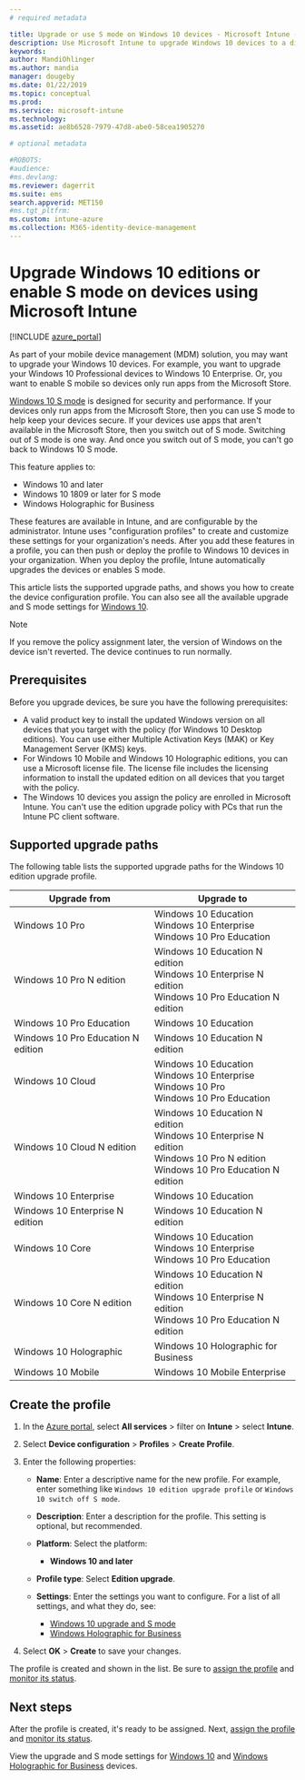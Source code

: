 ```yaml
---
# required metadata

title: Upgrade or use S mode on Windows 10 devices - Microsoft Intune - Azure | Microsoft Docs
description: Use Microsoft Intune to upgrade Windows 10 devices to a different edition, or enable S mode. Administrators can use a device configuration profile to upgrade Windows 10 Professional to Windows 10 Enterprise, and enable or switch out of S mode. See the supported upgrade paths for Windows 10 Pro, N Edition, Education, Cloud, Enterprise, Core, Holographic, and Mobile. 
keywords:
author: MandiOhlinger
ms.author: mandia
manager: dougeby
ms.date: 01/22/2019
ms.topic: conceptual
ms.prod:
ms.service: microsoft-intune
ms.technology:
ms.assetid: ae8b6528-7979-47d8-abe0-58cea1905270

# optional metadata

#ROBOTS:
#audience:
#ms.devlang:
ms.reviewer: dagerrit
ms.suite: ems
search.appverid: MET150
#ms.tgt_pltfrm:
ms.custom: intune-azure
ms.collection: M365-identity-device-management
---
```


# Upgrade Windows 10 editions or enable S mode on devices using Microsoft Intune

[!INCLUDE [azure_portal](./includes/azure_portal.md)]

As part of your mobile device management (MDM) solution, you may want to upgrade your Windows 10 devices. For example, you want to upgrade your Windows 10 Professional devices to Windows 10 Enterprise. Or, you want to enable S mobile so devices only run apps from the Microsoft Store.

[Windows 10 S mode](https://support.microsoft.com/help/4456067/windows-10-switch-out-of-s-mode) is designed for security and performance. If your devices only run apps from the Microsoft Store, then you can use S mode to help keep your devices secure. If your devices use apps that aren't available in the Microsoft Store, then you switch out of S mode. Switching out of S mode is one way. And once you switch out of S mode, you can't go back to Windows 10 S mode.

This feature applies to:

- Windows 10 and later
- Windows 10 1809 or later for S mode
- Windows Holographic for Business

These features are available in Intune, and are configurable by the administrator. Intune uses "configuration profiles" to create and customize these settings for your organization's needs. After you add these features in a profile, you can then push or deploy the profile to Windows 10 devices in your organization. When you deploy the profile, Intune automatically upgrades the devices or enables S mode.

This article lists the supported upgrade paths, and shows you how to create the device configuration profile. You can also see all the available upgrade and S mode settings for [Windows 10](edition-upgrade-windows-settings.md).

> [!NOTE]
> If you remove the policy assignment later, the version of Windows on the device isn't reverted. The device continues to run normally.

## Prerequisites

Before you upgrade devices, be sure you have the following prerequisites:

- A valid product key to install the updated Windows version on all devices that you target with the policy (for Windows 10 Desktop editions). You can use either Multiple Activation Keys (MAK) or Key Management Server (KMS) keys.
- For Windows 10 Mobile and Windows 10 Holographic editions, you can use a Microsoft license file. The license file includes the licensing information to install the updated edition on all devices that you target with the policy.
- The Windows 10 devices you assign the policy are enrolled in Microsoft Intune. You can't use the edition upgrade policy with PCs that run the Intune PC client software.

## Supported upgrade paths

The following table lists the supported upgrade paths for the Windows 10 edition upgrade profile.

| Upgrade from | Upgrade to |
|---|---|
| Windows 10 Pro | Windows 10 Education <br/>Windows 10 Enterprise <br/>Windows 10 Pro Education |
| Windows 10 Pro N edition | Windows 10 Education N edition <br/>Windows 10 Enterprise N edition <br/>Windows 10 Pro Education N edition | 
| Windows 10 Pro Education | Windows 10 Education | 
| Windows 10 Pro Education N edition | Windows 10 Education N edition |
| Windows 10 Cloud | Windows 10 Education <br/>Windows 10 Enterprise <br/>Windows 10 Pro <br/>Windows 10 Pro Education | 
| Windows 10 Cloud N edition | Windows 10 Education N edition <br/>Windows 10 Enterprise N edition <br/>Windows 10 Pro N edition <br/>Windows 10 Pro Education N edition | 
| Windows 10 Enterprise | Windows 10 Education | 
| Windows 10 Enterprise N edition | Windows 10 Education N edition | 
| Windows 10 Core | Windows 10 Education <br/>Windows 10 Enterprise <br/>Windows 10 Pro Education | 
| Windows 10 Core N edition | Windows 10 Education N edition <br/>Windows 10 Enterprise N edition <br/>Windows 10 Pro Education N edition | 
| Windows 10 Holographic | Windows 10 Holographic for Business |
| Windows 10 Mobile | Windows 10 Mobile Enterprise |

<!--The following table provides information about the supported upgrade paths for Windows 10 editions in this policy:

![supported](./media/check_grn.png)  (X) = not supported    
![unsupported](./media/x_blk.png)    (green checkmark) = supported    

|Upgrade from edition\Upgrade to edition|Education|Education N|Pro Education|Pro Education N|Enterprise|Enterprise N|Professional|Professional N|Mobile Enterprise|Holographic for Business|
|--------|--------|--------|--------|--------|--------|--------|--------|--------|--------|--------|--------|
|Pro|![supported](./media/check_grn.png)|![unsupported](./media/x_blk.png)|![supported](./media/check_grn.png)|![unsupported](./media/x_blk.png)|![supported](./media/check_grn.png)|![unsupported](./media/x_blk.png)|![unsupported](./media/x_blk.png)|![unsupported](./media/x_blk.png)|![unsupported](./media/x_blk.png)|![unsupported](./media/x_blk.png)|
|Pro N|![unsupported](./media/x_blk.png)|![supported](./media/check_grn.png)|![unsupported](./media/x_blk.png)|![supported](./media/check_grn.png)|![unsupported](./media/x_blk.png)|![supported](./media/check_grn.png)|![unsupported](./media/x_blk.png)|![unsupported](./media/x_blk.png)|![unsupported](./media/x_blk.png)|![unsupported](./media/x_blk.png)|
|Pro Education|![supported](./media/check_grn.png)|![unsupported](./media/x_blk.png)|![unsupported](./media/x_blk.png)|![unsupported](./media/x_blk.png)|![unsupported](./media/x_blk.png)|![unsupported](./media/x_blk.png)|![unsupported](./media/x_blk.png)|![unsupported](./media/x_blk.png)|![unsupported](./media/x_blk.png)|![unsupported](./media/x_blk.png)|
|Pro Education N|![unsupported](./media/x_blk.png)|![supported](./media/check_grn.png)|![unsupported](./media/x_blk.png)|![unsupported](./media/x_blk.png)|![unsupported](./media/x_blk.png)|![unsupported](./media/x_blk.png)|![unsupported](./media/x_blk.png)|![unsupported](./media/x_blk.png)|![unsupported](./media/x_blk.png)|![unsupported](./media/x_blk.png)|
|Cloud|![supported](./media/check_grn.png)|![unsupported](./media/x_blk.png)|![supported](./media/check_grn.png)|![unsupported](./media/x_blk.png)|![supported](./media/check_grn.png)|![unsupported](./media/x_blk.png)|![supported](./media/check_grn.png)|![unsupported](./media/x_blk.png)|![unsupported](./media/x_blk.png)|![unsupported](./media/x_blk.png)|
|Cloud N|![unsupported](./media/x_blk.png)|![supported](./media/check_grn.png)|![unsupported](./media/x_blk.png)|![supported](./media/check_grn.png)|![unsupported](./media/x_blk.png)|![supported](./media/check_grn.png)|![unsupported](./media/x_blk.png)|![supported](./media/check_grn.png)|![unsupported](./media/x_blk.png)|![unsupported](./media/x_blk.png)|
|Enterprise|![supported](./media/check_grn.png)|![unsupported](./media/x_blk.png)|![unsupported](./media/x_blk.png)|![unsupported](./media/x_blk.png)|![unsupported](./media/x_blk.png)|![unsupported](./media/x_blk.png)|![unsupported](./media/x_blk.png)|![unsupported](./media/x_blk.png)|![unsupported](./media/x_blk.png)|![unsupported](./media/x_blk.png)|
|Enterprise N|![unsupported](./media/x_blk.png)|![supported](./media/check_grn.png)|![unsupported](./media/x_blk.png)|![unsupported](./media/x_blk.png)|![unsupported](./media/x_blk.png)|![unsupported](./media/x_blk.png)|![unsupported](./media/x_blk.png)|![unsupported](./media/x_blk.png)|![unsupported](./media/x_blk.png)|![unsupported](./media/x_blk.png)|
|Core|![supported](./media/check_grn.png)|![unsupported](./media/x_blk.png)|![supported](./media/check_grn.png)|![unsupported](./media/x_blk.png)|![unsupported](./media/x_blk.png)|![unsupported](./media/x_blk.png) 	|![unsupported](./media/x_blk.png)|![unsupported](./media/x_blk.png)|![unsupported](./media/x_blk.png)|![unsupported](./media/x_blk.png)|
|Core N|![unsupported](./media/x_blk.png)|![supported](./media/check_grn.png)|![unsupported](./media/x_blk.png)|![supported](./media/check_grn.png)|![unsupported](./media/x_blk.png)|![unsupported](./media/x_blk.png)|![unsupported](./media/x_blk.png)|![unsupported](./media/x_blk.png)|![unsupported](./media/x_blk.png)|![unsupported](./media/x_blk.png)|
|Mobile|![unsupported](./media/x_blk.png)|![unsupported](./media/x_blk.png)|![unsupported](./media/x_blk.png)|![unsupported](./media/x_blk.png)|![unsupported](./media/x_blk.png)|![unsupported](./media/x_blk.png)|![unsupported](./media/x_blk.png)|![unsupported](./media/x_blk.png)|![supported](./media/check_grn.png)|![unsupported](./media/x_blk.png)|
|Holographic|![unsupported](./media/x_blk.png)|![unsupported](./media/x_blk.png)|![unsupported](./media/x_blk.png)|![unsupported](./media/x_blk.png)|![unsupported](./media/x_blk.png)|![unsupported](./media/x_blk.png)|![unsupported](./media/x_blk.png)|![unsupported](./media/x_blk.png)|![unsupported](./media/x_blk.png)|![supported](./media/check_grn.png) -->

## Create the profile

1. In the [Azure portal](https://portal.azure.com), select **All services** > filter on **Intune** > select **Intune**.
2. Select **Device configuration** > **Profiles** > **Create Profile**.
3. Enter the following properties:

    - **Name**: Enter a descriptive name for the new profile. For example, enter something like `Windows 10 edition upgrade profile` or `Windows 10 switch off S mode`.
    - **Description**: Enter a description for the profile. This setting is optional, but recommended.
    - **Platform**: Select the platform:  

        - **Windows 10 and later**

    - **Profile type**: Select **Edition upgrade**.
    - **Settings**: Enter the settings you want to configure. For a list of all settings, and what they do, see:

        - [Windows 10 upgrade and S mode](edition-upgrade-windows-settings.md)
        - [Windows Holographic for Business](holographic-upgrade.md)

4. Select **OK** > **Create** to save your changes. 

The profile is created and shown in the list. Be sure to [assign the profile](device-profile-assign.md) and [monitor its status](device-profile-monitor.md).

## Next steps

After the profile is created, it's ready to be assigned. Next, [assign the profile](device-profile-assign.md) and [monitor its status](device-profile-monitor.md).

View the upgrade and S mode settings for [Windows 10](edition-upgrade-windows-settings.md) and [Windows Holographic for Business](holographic-upgrade.md) devices.
